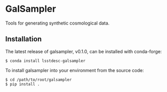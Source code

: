 # GalSampler
Tools for generating synthetic cosmological data.


## Installation
The latest release of galsampler, v0.1.0, can be installed with conda-forge:
```
$ conda install lsstdesc-galsampler
```

To install galsampler into your environment from the source code:

```
$ cd /path/to/root/galsampler
$ pip install .
```
